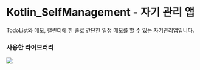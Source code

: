 # Kotlin_SelfManagement - 자기 관리 앱

TodoList와 메모, 캘린더에 한 줄로 간단한 일정 메모를 할 수 있는 자기관리앱입니다.

### 사용한 라이브러리

<img src="https://img.shields.io/badge/Android-3DDC84?style=flat&logo=Android&logoColor=white"/>











